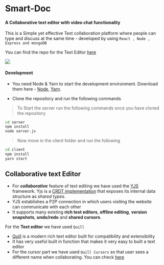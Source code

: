 
# Smart-Doc
#### A Collaborative text editor with video chat functionality
This is a Simple yet effective Text collaboration platform where people can type and discuss at the same time - developed by using `React , Node , Express and mongoDB`

You can find the repo for the Text Editor [here](https://github.com/hemang11/Smart-Doc-Editor)

![](https://github.com/hemang11/Smart-Doc/blob/main/smart-doc.png?raw=true)

#### Development
- You need Node & Yarn to start the development environment. Download them here - [Node](https://nodejs.org/en/), [Yarn](https://yarnpkg.com/).


- Clone the repository and run the following commands

> To Start the server run the following commands once you have cloned the repository
> 
```bash
cd server
npm install
node server.js
```

> Now move in the client folder and run the following
> 
```bash
cd client
npm install 
yarn start
```
## Collaborative text Editor

- For ***collaborative*** feature of text editing we have used the [YJS](https://github.com/yjs/yjs/blob/master/README.md) framework. Yjs is a [CRDT implementation](https://github.com/yjs/yjs/blob/master/README.md#Yjs-CRDT-Algorithm) that exposes its internal data structure as _shared types_. 
- YJS establishes a P2P connection in which users visiting the website can communicate with each other 
- It supports many existing **rich text editors**, **offline editing**, **version snapshots**, **undo/redo** and **shared cursors**. 

For the **Text editor** we have used `Quill	`
- [Quill](https://quilljs.com/) is a modern rich text editor built for compatibility and extensibility
- It has very useful built in function that makes it very easy to built a text editor
- For the cursor part  we have used `Quill Cursors` so that user sees a different name when collaborating. You can check [here](https://github.com/reedsy/quill-cursors)


